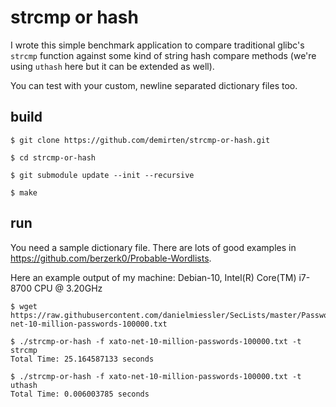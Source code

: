 # strcmp or hash

I wrote this simple benchmark application to compare traditional glibc's `strcmp` function against some kind of string hash compare methods (we're using `uthash` here but it can be extended as well).

You can test with your custom, newline separated dictionary files too.

## build

```
$ git clone https://github.com/demirten/strcmp-or-hash.git

$ cd strcmp-or-hash

$ git submodule update --init --recursive

$ make
```

## run

You need a sample dictionary file. There are lots of good examples in https://github.com/berzerk0/Probable-Wordlists.

Here an example output of my machine: Debian-10, Intel(R) Core(TM) i7-8700 CPU @ 3.20GHz

```
$ wget https://raw.githubusercontent.com/danielmiessler/SecLists/master/Passwords/xato-net-10-million-passwords-100000.txt

$ ./strcmp-or-hash -f xato-net-10-million-passwords-100000.txt -t strcmp
Total Time: 25.164587133 seconds

$ ./strcmp-or-hash -f xato-net-10-million-passwords-100000.txt -t uthash
Total Time: 0.006003785 seconds
```


